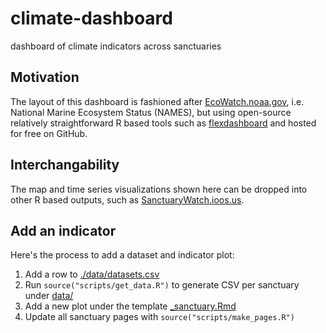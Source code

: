 # climate-dashboard

dashboard of climate indicators across sanctuaries

## Motivation

The layout of this dashboard is fashioned after [EcoWatch.noaa.gov](https://ecowatch.noaa.gov/regions/california-current), i.e. National Marine Ecosystem Status (NAMES), but using open-source relatively straightforward R based tools such as [flexdashboard](https://pkgs.rstudio.com/flexdashboard/) and hosted for free on GitHub.

## Interchangability

The map and time series visualizations shown here can be dropped into other R based outputs, such as [SanctuaryWatch.ioos.us](https://sanctuarywatch.ioos.us).

## Add an indicator

Here's the process to add a dataset and indicator plot:

1.  Add a row to [./data/datasets.csv](https://github.com/noaa-onms/climate-dashboard/blob/main/data/datasets.csv)
2.  Run `source("scripts/get_data.R")` to generate CSV per sanctuary under [data/](https://github.com/noaa-onms/climate-dashboard/tree/main/data/)
3.  Add a new plot under the template [\_sanctuary.Rmd](https://github.com/noaa-onms/climate-dashboard/blob/main/_sanctuary.Rmd)
4.  Update all sanctuary pages with `source("scripts/make_pages.R")`
